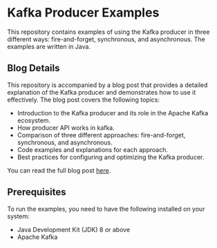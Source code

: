 # Kafka Producer Examples

This repository contains examples of using the Kafka producer in three different ways: fire-and-forget, synchronous, and asynchronous. The examples are written in Java.

## Blog Details

This repository is accompanied by a blog post that provides a detailed explanation of the Kafka producer and demonstrates how to use it effectively. The blog post covers the following topics:

- Introduction to the Kafka producer and its role in the Apache Kafka ecosystem.
- How producer API works in kafka.
- Comparison of three different approaches: fire-and-forget, synchronous, and asynchronous.
- Code examples and explanations for each approach.
- Best practices for configuring and optimizing the Kafka producer.


You can read the full blog post [here](https://medium.com/@yashashreechopada/unlocking-the-power-of-kafka-exploring-the-producer-api-for-seamless-data-integration-cec83b3156c0).

## Prerequisites

To run the examples, you need to have the following installed on your system:

- Java Development Kit (JDK) 8 or above
- Apache Kafka



